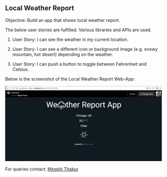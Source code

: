 ## Local Weather Report

Objective: Build an app that shows local weather report.

The below user stories are fulfilled. Various libraries and APIs are used.

1. User Story: I can see the weather in my current location.

2. User Story: I can see a different icon or background image (e.g. snowy mountain, hot desert) depending on the weather.

3. User Story: I can push a button to toggle between Fahrenheit and Celsius.

Below is the screenshot of the Local Weather Report Web-App:

![My picture](https://github.com/megshithakur1/Local-Weather-Report/blob/master/screenshots/1.png)


For queries contact: [Megshi Thakur](https://www.linkedin.com/in/megshithakur/) 
